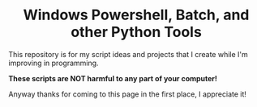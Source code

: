 <!DOCTYPE html>
<h1 align="center">
      <br>
      Windows Powershell, Batch, and other Python Tools
      <br>
</h1>
This repository is for my script ideas and projects that I create while I'm improving in programming.

**These scripts are NOT harmful to any part of your computer!**

Anyway thanks for coming to this page in the first place, I appreciate it!
